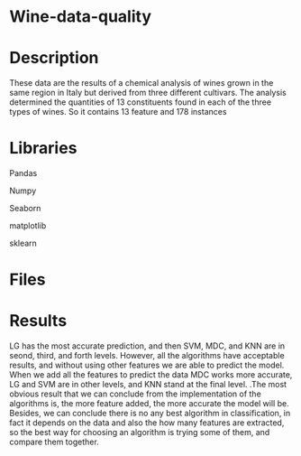 # Wine-data-quality

# Description

These data are the results of a chemical analysis of wines grown in the same region in Italy but derived from three different cultivars. The analysis determined the quantities of 13 constituents found in each of the three types of wines. So it contains 13 feature and 178 instances

# Libraries

Pandas

Numpy

Seaborn

matplotlib

sklearn

# Files

# Results

LG has the most accurate prediction, and then SVM, MDC, and KNN are in seond, third, and forth levels. However, all the algorithms have acceptable results, and without using other features we are able to predict the model. 
When we add all the features to predict the data MDC works more accurate, LG and SVM are in other levels, and KNN stand at the final level. 
.The most obvious result that we can conclude from the implementation of the algorithms is, the more feature added, the more accurate the model will be. Besides, we can conclude there is no any best algorithm in classification, in fact it depends on the data and also the how many features are extracted, so the best way for choosing an algorithm is trying some of them, and compare them together.
